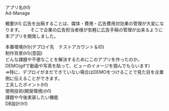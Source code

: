 アプリ名(h1)  
Ad-Manage

概要(h1) 
広告を出稿することは、媒体・費用・広告費用対効果の管理が大変になります。　　
そこで企業の広告担当者様が気軽に広告手稿の管理が出来るように本アプリを開発しました。　　

本番環境(h1)(デプロイ先　テストアカウント＆ID)						
制作背景(h1)(意図)						
どんな課題や不便なことを解決するためにこのアプリを作ったのか。						
DEMO(gifで動画や写真を貼って、ビューのイメージを掴んでもらいます)						
⇒特に、デプロイがまだできていない場合はDEMOをつけることで見た目を企業側に伝えることができます。						
工夫したポイント(h1)					
使用技術(開発環境)(h1)						
課題や今後実装したい機能						
DB設計(h1)						
